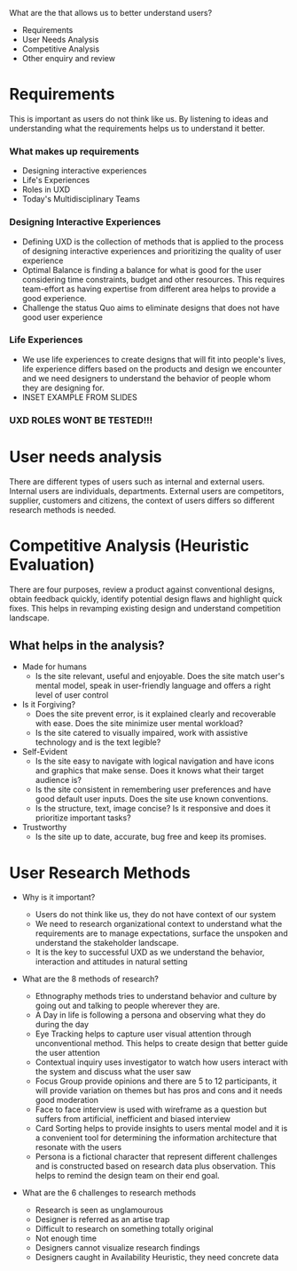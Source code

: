 
What are the that allows us to better understand users?

* Requirements
* User Needs Analysis
* Competitive Analysis
* Other enquiry and review

# Requirements
This is important as users do not think like us. By listening to ideas and understanding what the requirements helps us to understand it better.

### What makes up requirements
* Designing interactive experiences
* Life's Experiences
* Roles in UXD
* Today's Multidisciplinary Teams 

### Designing Interactive Experiences
* Defining UXD is the collection of methods that is applied to the process of designing interactive experiences and prioritizing the quality of user experience  
* Optimal Balance is finding a balance for what is good for the user considering time constraints, budget and other resources. This requires team-effort as having expertise from different area helps to provide a good experience.
* Challenge the status Quo aims to eliminate designs that does not have good user experience
### Life Experiences 
* We use life experiences to create designs that will fit into people's lives, life experience differs based on the products and design we encounter and we need designers to understand the behavior of people whom they are designing for.
* INSET EXAMPLE FROM SLIDES 

### UXD ROLES WONT BE TESTED!!!

# User needs analysis
There are different types of users such as internal and external users. Internal users are individuals, departments. External users are competitors, supplier, customers and citizens, the context of users differs so different research methods is needed.

# Competitive Analysis (Heuristic Evaluation)
There are four purposes, review a product against conventional designs, obtain feedback quickly, identify potential design flaws and highlight quick fixes. This helps in revamping existing design and understand competition landscape.

## What helps in the analysis?
* Made for humans
  - Is the site relevant, useful and enjoyable. Does the site match user's mental model, speak in user-friendly language and offers a right level of user control
* Is it Forgiving?
  - Does the site prevent error, is it explained clearly and recoverable with ease. Does the site minimize user mental workload?
  - Is the site catered to visually impaired, work with assistive technology and is the text legible?
* Self-Evident 
  - Is the site easy to navigate with logical navigation and have icons and graphics that make sense. Does it knows what their target audience is?
  - Is the site consistent in remembering user preferences and have good default user inputs. Does the site use known conventions.
  - Is the structure, text, image concise? Is it responsive and does it prioritize important tasks?
* Trustworthy 
  - Is the site up to date, accurate, bug free and keep its promises.

# User Research Methods
* Why is it important?
  - Users do not think like us, they do not have context of our system
  - We need to research organizational context to understand what the requirements are to manage expectations, surface the unspoken and understand the stakeholder landscape.
  - It is the key to successful UXD as we understand the behavior, interaction and attitudes in natural setting


* What are the 8 methods of research?
  - Ethnography methods tries to understand behavior and culture by going out and talking to people wherever they are.
  - A Day in life is following a persona and observing what they do during the day
  - Eye Tracking helps to capture user visual attention through unconventional method. This helps to create design that better guide the user attention
  - Contextual inquiry uses investigator to watch how users interact with the system and discuss what the user saw
  - Focus Group provide opinions and there are 5 to 12 participants, it will provide variation on themes but has pros and cons and it needs good moderation
  - Face to face interview is used with wireframe as a question but suffers from artificial, inefficient and biased interview 
  - Card Sorting helps to provide insights to users mental model and it is a convenient tool for determining the information architecture that resonate with the users
  - Persona is a fictional character that represent different challenges and is constructed based on research data plus observation. This helps to remind the design team on their end goal.

* What are the 6 challenges to research methods
  - Research is seen as unglamourous
  - Designer is referred as an artise trap
  - Difficult to research on something totally original
  - Not enough time
  - Designers cannot visualize research findings
  - Designers caught in Availability Heuristic, they need concrete data
